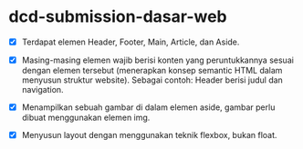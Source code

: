 # dcd-submission-dasar-web

- [x] Terdapat elemen Header, Footer, Main, Article, dan Aside.

- [x] Masing-masing elemen wajib berisi konten yang peruntukkannya sesuai dengan elemen tersebut (menerapkan konsep semantic HTML dalam menyusun struktur website).
      Sebagai contoh: Header berisi judul dan navigation.

- [x] Menampilkan sebuah gambar di dalam elemen aside, gambar perlu dibuat menggunakan elemen img.

- [x] Menyusun layout dengan menggunakan teknik flexbox, bukan float.
